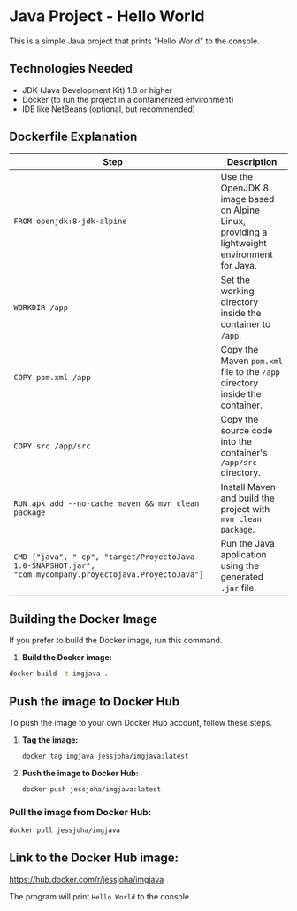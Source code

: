# Java Project - Hello World

This is a simple Java project that prints "Hello World" to the console.

## Technologies Needed

- JDK (Java Development Kit) 1.8 or higher
- Docker (to run the project in a containerized environment)
- IDE like NetBeans (optional, but recommended)

## Dockerfile Explanation

    
| **Step**                       | **Description**                                                                                             |
|---------------------------------|-------------------------------------------------------------------------------------------------------------|
| `FROM openjdk:8-jdk-alpine`     | Use the OpenJDK 8 image based on Alpine Linux, providing a lightweight environment for Java.                 |
| `WORKDIR /app`                  | Set the working directory inside the container to `/app`.                                                   |
| `COPY pom.xml /app`             | Copy the Maven `pom.xml` file to the `/app` directory inside the container.                                 |
| `COPY src /app/src`             | Copy the source code into the container's `/app/src` directory.                                             |
| `RUN apk add --no-cache maven && mvn clean package` | Install Maven and build the project with `mvn clean package`.                                     |
| `CMD ["java", "-cp", "target/ProyectoJava-1.0-SNAPSHOT.jar", "com.mycompany.proyectojava.ProyectoJava"]` | Run the Java application using the generated `.jar` file. |


## Building the Docker Image 
If you prefer to build the Docker image, run this command.

1. **Build the Docker image:**
   
```bash
docker build -t imgjava .
 ```

## Push the image to Docker Hub
To push the image to your own Docker Hub account, follow these steps.

1. **Tag the image:**

    ```bash
    docker tag imgjava jessjoha/imgjava:latest
    ``` 
2. **Push the image to Docker Hub:**
   
    ```bash
    docker push jessjoha/imgjava:latest
    ``` 

### Pull the image from Docker Hub:

```bash
docker pull jessjoha/imgjava
```

## Link to the Docker Hub image:

https://hub.docker.com/r/jessjoha/imgjava

The program will print `Hello World` to the console.

